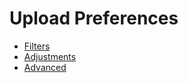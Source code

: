# Upload Preferences

* [Filters](filters.md)
* [Adjustments](adjustments.md)
* [Advanced](advanced.md)

